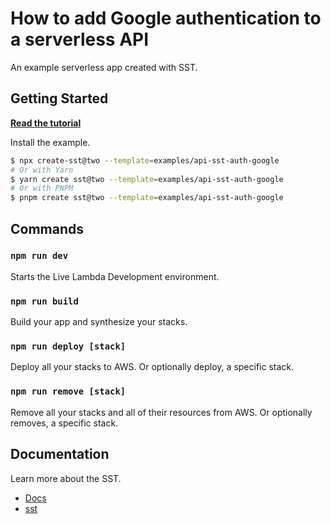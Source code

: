 # How to add Google authentication to a serverless API

An example serverless app created with SST.

## Getting Started

[**Read the tutorial**](https://sst.dev/examples/how-to-add-google-login-to-your-sst-apps.html)

Install the example.

```bash
$ npx create-sst@two --template=examples/api-sst-auth-google
# Or with Yarn
$ yarn create sst@two --template=examples/api-sst-auth-google
# Or with PNPM
$ pnpm create sst@two --template=examples/api-sst-auth-google
```

## Commands

### `npm run dev`

Starts the Live Lambda Development environment.

### `npm run build`

Build your app and synthesize your stacks.

### `npm run deploy [stack]`

Deploy all your stacks to AWS. Or optionally deploy, a specific stack.

### `npm run remove [stack]`

Remove all your stacks and all of their resources from AWS. Or optionally removes, a specific stack.

## Documentation

Learn more about the SST.

- [Docs](https://docs.sst.dev/)
- [sst](https://docs.sst.dev/packages/sst)
